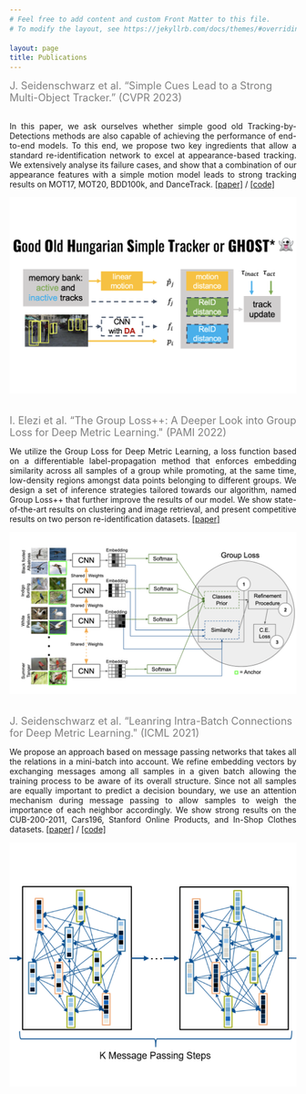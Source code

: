 ```yaml
---
# Feel free to add content and custom Front Matter to this file.
# To modify the layout, see https://jekyllrb.com/docs/themes/#overriding-theme-defaults

layout: page
title: Publications
---
```



 <div class="container">
  <div class="grid-item"><font color="gray" size=4>J. Seidenschwarz et al. “Simple Cues Lead to a Strong Multi-Object Tracker.” (CVPR 2023)</font><p style="text-align: justify;"><br/> In this paper, we ask ourselves whether simple good old Tracking-by-Detections methods are also capable of achieving the performance of end-to-end models. To this end, we propose two key ingredients that allow a standard re-identification network to excel at appearance-based tracking. We extensively analyse its failure cases, and show that a combination of our appearance features with a simple motion model leads to strong tracking results on MOT17, MOT20, BDD100k, and DanceTrack. <a href="https://arxiv.org/abs/2206.04656">[paper]</a> / <a href="https://github.com/dvl-tum/GHOST">[code]</a></p> </div>
<div class="grid-item"><img class="circular_image" src="imgs/ghost_cvpr23.png"/></div>
</div>
<br/><br/> 


 <div class="container">
  <div class="grid-item"><font color="gray" size=4>I. Elezi et al. “The Group Loss++: A Deeper Look into Group Loss for Deep Metric Learning." (PAMI 2022)</font><br/><p style="text-align: justify;">We utilize the Group Loss for Deep Metric Learning, a loss function based on a differentiable label-propagation method that enforces embedding similarity across all samples of a group while promoting, at the same time, low-density regions amongst data points belonging to different groups. We design a set of inference strategies tailored towards our algorithm, named Group Loss++ that further improve the results of our model. We show state-of-the-art results on clustering and image retrieval, and present competitive results on two person re-identification datasets. <a href="https://arxiv.org/abs/2204.01509">[paper]</a></p> </div>
<div class="grid-item"><img class="circular_image" src="imgs/elezi_pami_2022.png"/></div>
</div>
<br/><br/> 


 <div class="container">
  <div class="grid-item"><font color="gray" size=4>J. Seidenschwarz et al. “Leanring Intra-Batch Connections for Deep Metric Learning." (ICML 2021)</font><br/><p style="text-align: justify;">We propose an approach based on message passing networks that takes all the relations in a mini-batch into account. We refine embedding vectors by exchanging messages among all samples in a given batch allowing the training process to be aware of its overall structure. Since not all samples are equally important to predict a decision boundary, we use an attention mechanism during message passing to allow samples to weigh the importance of each neighbor accordingly. We show strong results on the CUB-200-2011, Cars196, Stanford Online Products, and In-Shop Clothes datasets. <a href="https://arxiv.org/abs/2102.07753">[paper]</a> / <a href="https://github.com/dvl-tum/intra_batch">[code]</a></p> </div>
<div class="grid-item"><img class="circular_image" src="imgs/seidenscICML.png"/></div>
</div>
